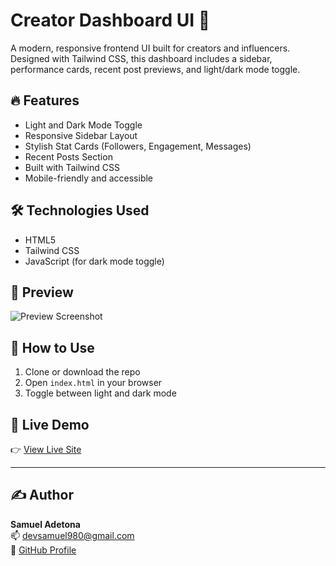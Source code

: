 # Creator Dashboard UI 🌟

A modern, responsive frontend UI built for creators and influencers. Designed with Tailwind CSS, this dashboard includes a sidebar, performance cards, recent post previews, and light/dark mode toggle.

## 🔥 Features

- Light and Dark Mode Toggle
- Responsive Sidebar Layout
- Stylish Stat Cards (Followers, Engagement, Messages)
- Recent Posts Section
- Built with Tailwind CSS
- Mobile-friendly and accessible

## 🛠 Technologies Used

- HTML5
- Tailwind CSS
- JavaScript (for dark mode toggle)

## 📸 Preview

![Preview Screenshot](screenshot.png) <!-- Optional: You can upload a screenshot named "screenshot.png" -->

## 📂 How to Use

1. Clone or download the repo
2. Open `index.html` in your browser
3. Toggle between light and dark mode

## 📱 Live Demo

👉 [View Live Site](https://your-vercel-or-netlify-link.com) <!-- Replace with your actual link after deployment -->

---

## ✍️ Author

**Samuel Adetona**  
📫 devsamuel980@gmail.com  
🔗 [GitHub Profile](https://github.com/Devsamuel-Dev)
